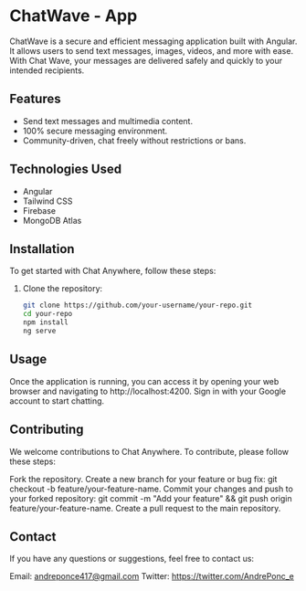 <h1>ChatWave - App</h1>

ChatWave is a secure and efficient messaging application built with Angular. It allows users to send text messages, images, videos, and more with ease. With Chat Wave, your messages are delivered safely and quickly to your intended recipients.

## Features

- Send text messages and multimedia content.
- 100% secure messaging environment.
- Community-driven, chat freely without restrictions or bans.

## Technologies Used

- Angular
- Tailwind CSS
- Firebase
- MongoDB Atlas

## Installation

To get started with Chat Anywhere, follow these steps:

1. Clone the repository:
   ```bash
   git clone https://github.com/your-username/your-repo.git
   cd your-repo
   npm install
   ng serve

## Usage
Once the application is running, you can access it by opening your web browser and navigating to http://localhost:4200. Sign in with your Google account to start chatting.

## Contributing
We welcome contributions to Chat Anywhere. To contribute, please follow these steps:

Fork the repository.
Create a new branch for your feature or bug fix: git checkout -b feature/your-feature-name.
Commit your changes and push to your forked repository: git commit -m "Add your feature" && git push origin feature/your-feature-name.
Create a pull request to the main repository.

## Contact
If you have any questions or suggestions, feel free to contact us:

Email: andreponce417@gmail.com
Twitter: https://twitter.com/AndrePonc_e


